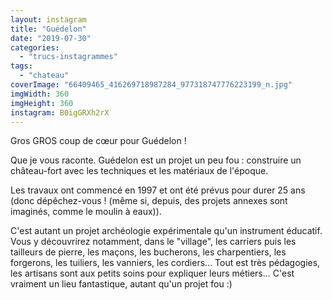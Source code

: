 ```yaml
---
layout: instagram
title: "Guédelon"
date: "2019-07-30"
categories: 
  - "trucs-instagrammes"
tags: 
  - "chateau"
coverImage: "66409465_416269718987284_977318747776223199_n.jpg"
imgWidth: 360
imgHeight: 360
instagram: B0igGRXh2rX
---
```


Gros GROS coup de cœur pour Guédelon !

Que je vous raconte. Guédelon est un projet un peu fou : construire un château-fort avec les techniques et les matériaux de l'époque.

Les travaux ont commencé en 1997 et ont été prévus pour durer 25 ans (donc dépêchez-vous ! (même si, depuis, des projets annexes sont imaginés, comme le moulin à eaux)).

C'est autant un projet archéologie expérimentale qu'un instrument éducatif. Vous y découvrirez notamment, dans le "village", les carriers puis les tailleurs de pierre, les maçons, les bucherons, les charpentiers, les forgerons, les tuiliers, les vanniers, les cordiers... Tout est très pédagogies, les artisans sont aux petits soins pour expliquer leurs métiers... C'est vraiment un lieu fantastique, autant qu'un projet fou :)

